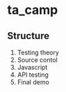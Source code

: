 # ta_camp  

## Structure  

1. Testing theory  
2. Source contol  
3. Javascript
4. API testing
5. Final demo